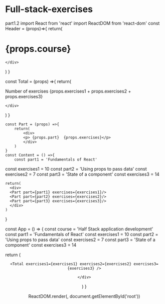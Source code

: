 # Full-stack-exercises
part1.2
import React from 'react'
import ReactDOM from 'react-dom'
const Header = (props)=>{
  return(
    <div>
<h1>{props.course}</h1>

    </div>
  )
}


const Total = (props) =>{
  return(
    <div>
    <p>Number of exercises {props.exercises1 + props.exercises2 + props.exercises3}</p>

    </div>
  )
}


    const Part = (props) =>{
        return(
            <div>
            <p> {props.part}  {props.exercises}</p>
            </div>
        )
    }
    const Content = () =>{
        const part1 = 'Fundamentals of React'
  const exercises1 = 10
  const part2 = 'Using props to pass data'
  const exercises2 = 7
  const part3 = 'State of a component'
  const exercises3 = 14

    return(
      <div>
      <Part part={part1} exercises={exercises1}/> 
      <Part part={part2} exercises={exercises2}/>
      <Part part={part3} exercises={exercises3}/>
      </div>
    )
  }

const App = () => {
  const course = 'Half Stack application development'
  const part1 = 'Fundamentals of React'
  const exercises1 = 10
  const part2 = 'Using props to pass data'
  const exercises2 = 7
  const part3 = 'State of a component'
  const exercises3 = 14

  return (
    <div>
       <Header course={course}/>
       <Part part={part1} exercises={exercises1}/>
       <Part part={part2} exercises={exercises2}/>
       <Part part={part3} exercises={exercises3}/>
        <Content/>

       
       
    <Total exercises1={exercises1} exercises2={exercises2} exercises3={exercises3} />
       
    </div>
  )
}

ReactDOM.render(<App />, document.getElementById('root'))
